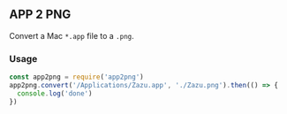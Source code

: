 ## APP 2 PNG

Convert a Mac `*.app` file to a `.png`.

### Usage

~~~ javascript
const app2png = require('app2png')
app2png.convert('/Applications/Zazu.app', './Zazu.png').then(() => {
  console.log('done')
})
~~~

